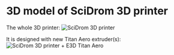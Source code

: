 # 3D model of SciDrom 3D printer

The whole 3D printer: 
![SciDrom 3D printer](https://github.com/SciDROM/ScidromPrinter/blob/master/3D/scidromprinter1.JPG?raw=true)

It is designed with new Titan Aero extruder(s): 
![SciDrom 3D printer + E3D Titan Aero](https://github.com/SciDROM/ScidromPrinter/blob/master/3D/scidromprinter1-e3d-titan-aero.JPG?raw=true)
